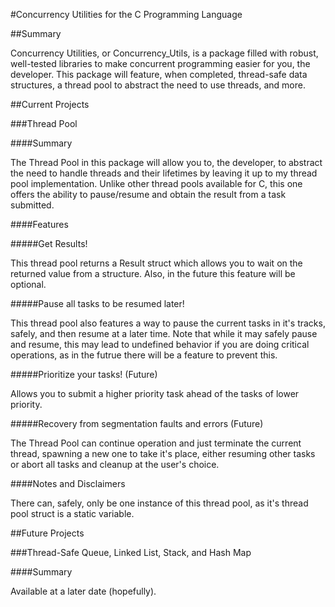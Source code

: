 #Concurrency Utilities for the C Programming Language

##Summary

Concurrency Utilities, or Concurrency_Utils, is a package filled with robust, well-tested libraries to make concurrent programming easier for you, the developer. This package will feature, when completed, thread-safe data structures, a thread pool to abstract the need to use threads, and more.

##Current Projects

###Thread Pool

####Summary

The Thread Pool in this package will allow you to, the developer, to abstract the need to handle threads and their lifetimes by leaving it up to my thread pool implementation. Unlike other thread pools available for C, this one offers the ability to pause/resume and obtain the result from a task submitted. 

####Features

#####Get Results!

This thread pool returns a Result struct which allows you to wait on the returned value from a structure. Also, in the future this feature will be optional.

#####Pause all tasks to be resumed later!

This thread pool also features a way to pause the current tasks in it's tracks, safely, and then resume at a later time. Note that while it may safely pause and resume, this may lead to undefined behavior if you are doing critical operations, as in the futrue there will be a feature to prevent this.

#####Prioritize your tasks! (Future)

Allows you to submit a higher priority task ahead of the tasks of lower priority.

#####Recovery from segmentation faults and errors (Future)

The Thread Pool can continue operation and just terminate the current thread, spawning a new one to take it's place, either resuming other tasks or abort all tasks and cleanup at the user's choice.

####Notes and Disclaimers

There can, safely, only be one instance of this thread pool, as it's thread pool struct is a static variable.

##Future Projects

###Thread-Safe Queue, Linked List, Stack, and Hash Map

####Summary

Available at a later date (hopefully).
